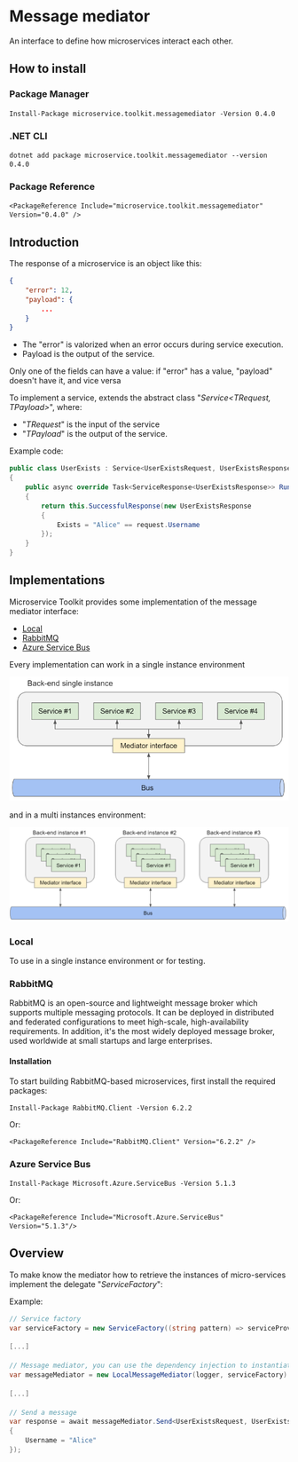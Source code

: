 ﻿# Message mediator

An interface to define how microservices interact each other.

## How to install

### Package Manager
```
Install-Package microservice.toolkit.messagemediator -Version 0.4.0
```

### .NET CLI
```
dotnet add package microservice.toolkit.messagemediator --version 0.4.0
```

### Package Reference
```
<PackageReference Include="microservice.toolkit.messagemediator" Version="0.4.0" />
```

## Introduction
The response of a microservice is an object like this:
```json
{
    "error": 12,
    "payload": {
        ...
    }
}
```
- The "error" is valorized when an error occurs during service execution.
- Payload is the output of the service.

Only one of the fields can have a value: if "error" has a value, "payload" doesn't have it, and vice versa

To implement a service, extends the abstract class "_Service<TRequest, TPayload>_", where:
- "_TRequest_" is the input of the service
- "_TPayload_" is the output of the service.

Example code:

```C#
public class UserExists : Service<UserExistsRequest, UserExistsResponse>
{
    public async override Task<ServiceResponse<UserExistsResponse>> Run(UserExistsRequest request)
    {
        return this.SuccessfulResponse(new UserExistsResponse
        {
            Exists = "Alice" == request.Username
        });
    }
}
```

## Implementations

Microservice Toolkit provides some implementation of the message mediator interface:
- [Local](#local)
- [RabbitMQ](#rabbitmq)
- [Azure Service Bus](#servicebus)

Every implementation can work in a single instance environment

![Single instance](./mediator_single_instance.png)

and in a multi instances environment:

![Single instance](./mediator_multi_instances.png)

### Local

<a name="local"></a>
To use in a single instance environment or for testing.

### RabbitMQ

<a name="rabbitmq"></a>
RabbitMQ is an open-source and lightweight message broker which supports multiple messaging protocols. It can be deployed in distributed and federated configurations to meet high-scale, high-availability requirements. In addition, it's the most widely deployed message broker, used worldwide at small startups and large enterprises.

#### Installation

To start building RabbitMQ-based microservices, first install the required packages:
```
Install-Package RabbitMQ.Client -Version 6.2.2
```
Or:
```
<PackageReference Include="RabbitMQ.Client" Version="6.2.2" />
```

### Azure Service Bus

<a name="servicebus"></a>
```
Install-Package Microsoft.Azure.ServiceBus -Version 5.1.3
```
Or:
```
<PackageReference Include="Microsoft.Azure.ServiceBus" Version="5.1.3"/>
```

## Overview

To make know the mediator how to retrieve the instances of micro-services implement the delegate "_ServiceFactory_":

Example:
```C#
// Service factory
var serviceFactory = new ServiceFactory((string pattern) => serviceProvider.GetService(microservices[pattern]) as IService)

[...]

// Message mediator, you can use the dependency injection to instantiate it
var messageMediator = new LocalMessageMediator(logger, serviceFactory)

[...]

// Send a message
var response = await messageMediator.Send<UserExistsRequest, UserExistsResponse>(nameof(UserExists), new UserExistsRequest
{
    Username = "Alice"
});
```